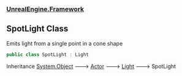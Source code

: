 ### [UnrealEngine.Framework](./UnrealEngine-Framework.md 'UnrealEngine.Framework')
## SpotLight Class
Emits light from a single point in a cone shape  
```csharp
public class SpotLight : Light
```
Inheritance [System.Object](https://docs.microsoft.com/en-us/dotnet/api/System.Object 'System.Object') &#129106; [Actor](./Actor.md 'UnrealEngine.Framework.Actor') &#129106; [Light](./Light.md 'UnrealEngine.Framework.Light') &#129106; SpotLight  
